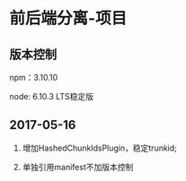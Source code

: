 # 前后端分离-项目

## 版本控制
npm：3.10.10

node: 6.10.3 LTS稳定版

## 2017-05-16
1.	增加HashedChunkIdsPlugin，稳定trunkid;

2.	单独引用manifest不加版本控制